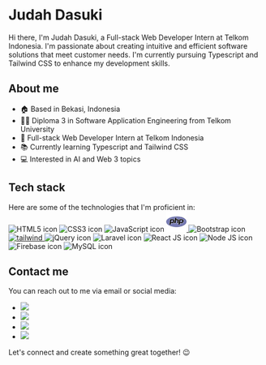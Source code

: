 # Judah Dasuki

Hi there, I'm Judah Dasuki, a Full-stack Web Developer Intern at Telkom Indonesia. I'm passionate about creating intuitive and efficient software solutions that meet customer needs. I'm currently pursuing Typescript and Tailwind CSS to enhance my development skills.

## About me
- 🏠 Based in Bekasi, Indonesia
- 👨‍🎓 Diploma 3 in Software Application Engineering from Telkom University
- 💼 Full-stack Web Developer Intern at Telkom Indonesia
- 📚 Currently learning Typescript and Tailwind CSS
- 💻 Interested in AI and Web 3 topics

## Tech stack
Here are some of the technologies that I'm proficient in: <br>
![HTML5 icon](https://img.icons8.com/color/48/000000/html-5--v1.png)
![CSS3 icon](https://img.icons8.com/color/48/000000/css3.png)
![JavaScript icon](https://img.icons8.com/color/48/000000/javascript--v1.png)
<a href="https://www.php.net" target="_blank" rel="noreferrer"> <img src="https://raw.githubusercontent.com/devicons/devicon/master/icons/php/php-original.svg" alt="php" width="40" height="40"/> </a>
![Bootstrap icon](https://img.icons8.com/color/48/000000/bootstrap.png)
<a href="https://tailwindcss.com/" target="_blank" rel="noreferrer"> <img src="https://www.vectorlogo.zone/logos/tailwindcss/tailwindcss-icon.svg" alt="tailwind" width="40" height="40"/> </a>
![jQuery icon](https://img.icons8.com/ios-filled/50/000000/jquery.png)
![Laravel icon](https://img.icons8.com/fluency/48/000000/laravel.png)
![React JS icon](https://img.icons8.com/color/48/000000/react-native.png)
![Node JS icon](https://img.icons8.com/color/48/000000/nodejs.png)
![Firebase icon](https://img.icons8.com/color/48/000000/firebase.png)
![MySQL icon](https://img.icons8.com/fluency/48/000000/mysql-logo.png)


## Contact me
You can reach out to me via email or social media: <br>
<ul>
  <li>
    <a href="mailto:judahjmdasuki@gmail.com">
      <img src="https://img.icons8.com/fluency/48/000000/gmail-new.png" />
    </a>
  </li>
  <li>
    <a href="tel:+6281387306360">
      <img src="https://img.icons8.com/color/48/000000/whatsapp--v1.png" />
    </a>
  </li>
  <li>
    <a href="https://twitter.com/judahdskh">
      <img src="https://img.icons8.com/color/48/000000/twitter--v2.png" />
    </a>
  </li>
  <li>
    <a href="https://www.linkedin.com/in/judahdasuki/">
      <img src="https://img.icons8.com/color/48/000000/linkedin.png" />
    </a>
  </li>
</ul>

Let's connect and create something great together! 😉
